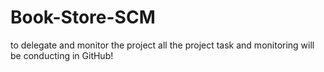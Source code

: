 # Book-Store-SCM
to delegate and monitor the project
all the project task and monitoring will be conducting in GitHub!
